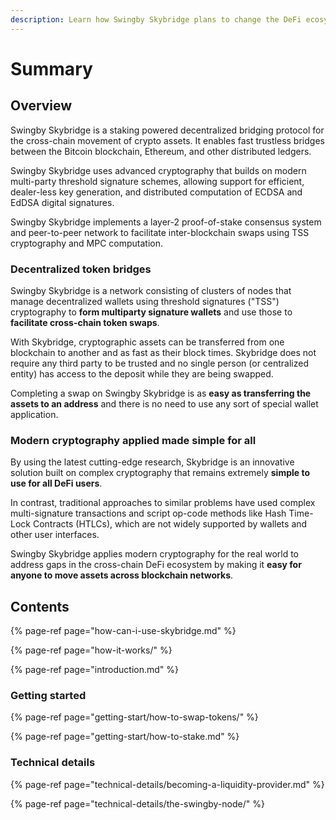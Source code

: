 ```yaml
---
description: Learn how Swingby Skybridge plans to change the DeFi ecosystem!
---
```


# Summary

## Overview

Swingby Skybridge is a staking powered decentralized bridging protocol for the cross-chain movement of crypto assets. It enables fast trustless bridges between the Bitcoin blockchain, Ethereum, and other distributed ledgers.

Swingby Skybridge uses advanced cryptography that builds on modern multi-party threshold signature schemes, allowing support for efficient, dealer-less key generation, and distributed computation of ECDSA and EdDSA digital signatures.

Swingby Skybridge implements a layer-2 proof-of-stake consensus system and peer-to-peer network to facilitate inter-blockchain swaps using TSS cryptography and MPC computation.

### Decentralized token bridges

Swingby Skybridge is a network consisting of clusters of nodes that manage decentralized wallets using threshold signatures \("TSS"\) cryptography to **form multiparty signature wallets** and use those to **facilitate cross-chain token swaps**.

With Skybridge, cryptographic assets can be transferred from one blockchain to another and as fast as their block times. Skybridge does not require any third party to be trusted and no single person \(or centralized entity\) has access to the deposit while they are being swapped.

Completing a swap on Swingby Skybridge is as **easy as transferring the assets to an address** and there is no need to use any sort of special wallet application.

### **Modern cryptography applied made simple for all**

By using the latest cutting-edge research, Skybridge is an innovative solution built on complex cryptography that remains extremely **simple to use for all DeFi users**. 

In contrast, traditional approaches to similar problems have used complex multi-signature transactions and script op-code methods like Hash Time-Lock Contracts \(HTLCs\), which are not widely supported by wallets and other user interfaces.

Swingby Skybridge applies modern cryptography for the real world to address gaps in the cross-chain DeFi ecosystem by making it **easy for anyone to move assets across blockchain networks**.

## Contents

{% page-ref page="how-can-i-use-skybridge.md" %}

{% page-ref page="how-it-works/" %}

{% page-ref page="introduction.md" %}

### Getting started

{% page-ref page="getting-start/how-to-swap-tokens/" %}

{% page-ref page="getting-start/how-to-stake.md" %}

### Technical details

{% page-ref page="technical-details/becoming-a-liquidity-provider.md" %}

{% page-ref page="technical-details/the-swingby-node/" %}

